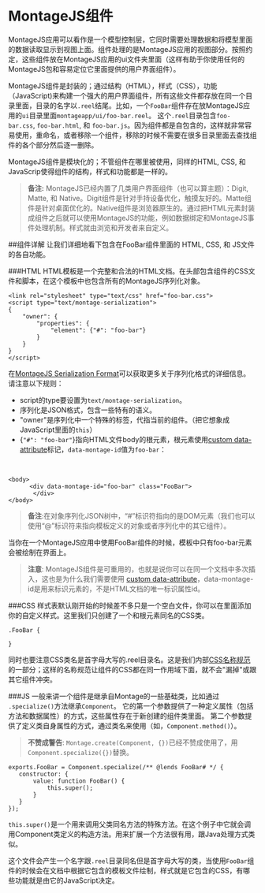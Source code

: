 MontageJS组件
============
MontageJS应用可以看作是一个模型控制层，它同时需要处理数据和将模型里面的数据读取显示到视图上面。组件处理的是MontageJS应用的视图部分。按照约定，这些组件放在MontageJS应用的ui文件夹里面（这样有助于你使用任何的MontageJS包和容易定位它里面提供的用户界面组件）。

MontageJS组件是封装的；通过结构（HTML），样式（CSS），功能（JavaScript)来构建一个强大的用户界面组件，所有这些文件都存放在同一个目录里面，目录的名字以`.reel`结尾。比如，一个`FooBar`组件存在放MontageJS应用的`ui`目录里面`montageapp/ui/foo-bar.reel`。 这个`.reel`目录包含`foo-bar.css`, `foo-bar.html`, 和 `foo-bar.js`。因为组件都是自包含的，这样就非常容易使用，重命名，或者移除一个组件，移除的时候不需要在很多目录里面去查找组件的各个部分然后逐一删除。

MontageJS组件是模块化的；不管组件在哪里被使用，同样的HTML, CSS, 和 JavaScrip使得组件的结构，样式和功能都是一样的。

>__备注:__ MontageJS已经内置了几类用户界面组件（也可以算主题）：Digit, Matte, 和 Native。Digit组件是针对手持设备优化，触摸友好的。Matte组件是针对桌面优化的。Native组件是浏览器原生的。通过把HTML元素封装成组件之后就可以使用MontageJS的功能，例如数据绑定和MontageJS事件处理机制。样式就由浏览和开发者来自定义。

##组件详解
让我们详细地看下包含在FooBar组件里面的 HTML, CSS, 和 JS文件的各自功能。

###HTML
HTML模板是一个完整和合法的HTML文档。在头部包含组件的CSS文件和脚本，在这个模板中也包含所有的MontageJS序列化对象。

	<link rel="stylesheet" type="text/css" href="foo-bar.css">
	<script type="text/montage-serialization">
	{
	    "owner": {
	        "properties": {
	            "element": {"#": "foo-bar"}
	        }
	    }
	}
	</script>
	
在[MontageJS Serialization Format](http://montagejs.org/docs/serialization-format.html)可以获取更多关于序列化格式的详细信息。请注意以下规则：

* script的type要设置为`text/montage-serialization`。
* 序列化是JSON格式，包含一些特有的语义。
* "owner"是序列化中一个特殊的标签，代指当前的组件。（把它想象成JavaScript里面的`this`）
* {`"#": "foo-bar"`}指向HTML文件body的根元素，根元素使用[custom data-attribute](http://www.whatwg.org/specs/web-apps/current-work/multipage/elements.html#custom-data-attribute)标记，`data-montage-id`值为`foo-bar`：

&nbsp;

	<body>
		  <div data-montage-id="foo-bar" class="FooBar">
		   </div>
	</body>
	
>__备注__:在对象序列化JSON树中，“#”标识符指向的是DOM元素（我们也可以使用“@”标识符来指向模板定义的对象或者序列化中的其它组件）。

当你在一个MontageJS应用中使用FooBar组件的时候，模板中只有foo-bar元素会被绘制在界面上。

>__注意__: MontageJS组件是可重用的，也就是说你可以在同一个文档中多次插入，这也是为什么我们需要使用 [custom data-attribute](http://www.whatwg.org/specs/web-apps/current-work/multipage/elements.html#custom-data-attribute)，data-montage-id是用来标识元素的，不是HTML文档的唯一标识属性id。


###CSS
样式表默认刚开始的时候差不多只是一个空白文件，你可以在里面添加你的自定义样式。这里我们只创建了一个和根元素同名的CSS类。

	.FooBar {

	}
	
同时也要注意CSS类名是首字母大写的.reel目录名。这是我们内部[CSS名称规范](https://github.com/montagejs/montage/wiki/Naming-Conventions)的一部分；这样的名称规范让组件的CSS都在同一作用域下面，就不会"漏掉"或跟其它组件冲突。

###JS
一般来讲一个组件是继承自Montage的一些基础类，比如通过 `.specialize()`方法继承`Component`。 它的第一个参数提供了一种定义属性（包括方法和数据属性）的方式，这些属性存在于新创建的组件类里面。 第二个参数提供了定义类自身属性的方式，通过类名来使用（如，`Component.method()`）。

>__不赞成警告__: `Montage.create(Component, {})`已经不赞成使用了，用`Component.specialize({})`替换。

	exports.FooBar = Component.specialize(/** @lends FooBar# */ {
	   constructor: {
	       value: function FooBar() {
	           this.super();
	       }
	   }
	});
	
`this.super()`是一个用来调用父类同名方法的特殊方法。在这个例子中它就会调用Component类定义的构造方法。用来扩展一个方法很有用，跟Java处理方式类似。

这个文件会产生一个名字跟`.reel`目录同名但是首字母大写的类，当使用`FooBar`组件的时候会在文档中根据它包含的模板文件绘制，样式就是它包含的CSS，有哪些功能就是由它的JavaScript决定。